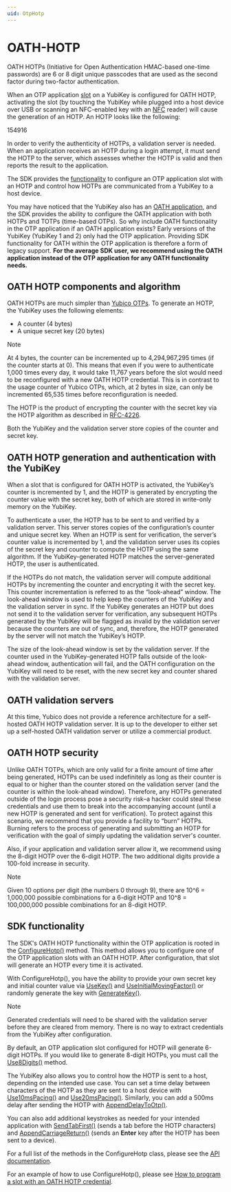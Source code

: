 ```yaml
---
uid: OtpHotp
---
```


<!-- Copyright 2021 Yubico AB

Licensed under the Apache License, Version 2.0 (the "License");
you may not use this file except in compliance with the License.
You may obtain a copy of the License at

    http://www.apache.org/licenses/LICENSE-2.0

Unless required by applicable law or agreed to in writing, software
distributed under the License is distributed on an "AS IS" BASIS,
WITHOUT WARRANTIES OR CONDITIONS OF ANY KIND, either express or implied.
See the License for the specific language governing permissions and
limitations under the License. -->

# OATH-HOTP

OATH HOTPs (Initiative for Open Authentication HMAC-based one-time passwords) are 6 or 8 digit unique passcodes that are used as the second factor during two-factor authentication.

When an OTP application [slot](xref:OtpSlots) on a YubiKey is configured for OATH HOTP, activating the slot (by touching the YubiKey while plugged into a host device over USB or scanning an NFC-enabled key with an [NFC](xref:OtpNdef) reader) will cause the generation of an HOTP. An HOTP looks like the following:

154916

In order to verify the authenticity of HOTPs, a validation server is needed. When an application receives an HOTP during a login attempt, it must send the HOTP to the server, which assesses whether the HOTP is valid and then reports the result to the application.

The SDK provides the [functionality](#sdk-functionality) to configure an OTP application slot with an HOTP and control how HOTPs are communicated from a YubiKey to a host device.

You may have noticed that the YubiKey also has an [OATH application](https://docs.yubico.com/yesdk/users-manual/application-oath/oath-overview.html), and the SDK provides the ability to configure the OATH application with both HOTPs and TOTPs (time-based OTPs). So why include OATH functionality in the OTP application if an OATH application exists? Early versions of the YubiKey (YubiKey 1 and 2) only had the OTP application. Providing SDK functionality for OATH within the OTP application is therefore a form of legacy support. **For the average SDK user, we recommend using the OATH application instead of the OTP application for any OATH functionality needs.**

## OATH HOTP components and algorithm

OATH HOTPs are much simpler than [Yubico OTPs](xref:OtpYubicoOtp). To generate an HOTP, the YubiKey uses the following elements:

- A counter (4 bytes)
- A unique secret key (20 bytes)

> [!NOTE]
> At 4 bytes, the counter can be incremented up to 4,294,967,295 times (if the counter starts at 0). This means that even if you were to authenticate 1,000 times every day, it would take 11,767 years before the slot would need to be reconfigured with a new OATH HOTP credential. This is in contrast to the usage counter of Yubico OTPs, which, at 2 bytes in size, can only be incremented 65,535 times before reconfiguration is needed.

The HOTP is the product of encrypting the counter with the secret key via the HOTP algorithm as described in [RFC-4226](https://www.ietf.org/rfc/rfc4226.txt).

Both the YubiKey and the validation server store copies of the counter and secret key.

## OATH HOTP generation and authentication with the YubiKey

When a slot that is configured for OATH HOTP is activated, the YubiKey’s counter is incremented by 1, and the HOTP is generated by encrypting the counter value with the secret key, both of which are stored in write-only memory on the YubiKey.

To authenticate a user, the HOTP has to be sent to and verified by a validation server. This server stores copies of the configuration’s counter and unique secret key. When an HOTP is sent for verification, the server’s counter value is incremented by 1, and the validation server uses its copies of the secret key and counter to compute the HOTP using the same algorithm. If the YubiKey-generated HOTP matches the server-generated HOTP, the user is authenticated.

If the HOTPs do not match, the validation server will compute additional HOTPs by incrementing the counter and encrypting it with the secret key. This counter incrementation is referred to as the “look-ahead” window. The look-ahead window is used to help keep the counters of the YubiKey and the validation server in sync. If the YubiKey generates an HOTP but does not send it to the validation server for verification, any subsequent HOTPs generated by the YubiKey will be flagged as invalid by the validation server because the counters are out of sync, and, therefore, the HOTP generated by the server will not match the YubiKey’s HOTP.

The size of the look-ahead window is set by the validation server. If the counter used in the YubiKey-generated HOTP falls outside of the look-ahead window, authentication will fail, and the OATH configuration on the YubiKey will need to be reset, with the new secret key and counter shared with the validation server.

## OATH validation servers

At this time, Yubico does not provide a reference architecture for a self-hosted OATH HOTP validation server. It is up to the developer to either set up a self-hosted OATH validation server or utilize a commercial product.

## OATH HOTP security

Unlike OATH TOTPs, which are only valid for a finite amount of time after being generated, HOTPs can be used indefinitely as long as their counter is equal to or higher than the counter stored on the validation server (and the counter is within the look-ahead window). Therefore, any HOTPs generated outside of the login process pose a security risk–a hacker could steal these credentials and use them to break into the accompanying account (until a new HOTP is generated and sent for verification). To protect against this scenario, we recommend that you provide a facility to “burn” HOTPs. Burning refers to the process of generating and submitting an HOTP for verification with the goal of simply updating the validation server's counter.

Also, if your application and validation server allow it, we recommend using the 8-digit HOTP over the 6-digit HOTP. The two additional digits provide a 100-fold increase in security.

> [!NOTE]
> Given 10 options per digit (the numbers 0 through 9), there are 10^6 = 1,000,000 possible combinations for a 6-digit HOTP and 10^8 = 100,000,000 possible combinations for an 8-digit HOTP.

## SDK functionality

The SDK's OATH HOTP functionality within the OTP application is rooted in the [ConfigureHotp()](xref:Yubico.YubiKey.Otp.OtpSession.ConfigureHotp%28Yubico.YubiKey.Otp.Slot%29) method. This method allows you to configure one of the OTP application slots with an OATH HOTP. After configuration, that slot will generate an HOTP every time it is activated.

With ConfigureHotp(), you have the ability to provide your own secret key and initial counter value via [UseKey()](xref:Yubico.YubiKey.Otp.Operations.ConfigureHotp.UseKey%28System.ReadOnlyMemory%7BSystem.Byte%7D%29) and [UseInitialMovingFactor()](xref:Yubico.YubiKey.Otp.Operations.ConfigureHotp.UseInitialMovingFactor%28System.Int32%29) or randomly generate the key with [GenerateKey()](xref:Yubico.YubiKey.Otp.Operations.ConfigureHotp.GenerateKey%28System.Memory%7BSystem.Byte%7D%29).

> [!NOTE]
> Generated credentials will need to be shared with the validation server before they are cleared from memory. There is no way to extract credentials from the YubiKey after configuration.

By default, an OTP application slot configured for HOTP will generate 6-digit HOTPs. If you would like to generate 8-digit HOTPs, you must call the [Use8Digits()](xref:Yubico.YubiKey.Otp.Operations.ConfigureHotp.Use8Digits%28System.Boolean%29) method.

The YubiKey also allows you to control how the HOTP is sent to a host, depending on the intended use case. You can set a time delay between characters of the HOTP as they are sent to a host device with [Use10msPacing()](xref:Yubico.YubiKey.Otp.Operations.ConfigureHotp.Use10msPacing%28System.Boolean%29) and [Use20msPacing()](xref:Yubico.YubiKey.Otp.Operations.ConfigureHotp.Use20msPacing%28System.Boolean%29). Similarly, you can add a 500ms delay after sending the HOTP with [AppendDelayToOtp()](xref:Yubico.YubiKey.Otp.Operations.ConfigureHotp.AppendDelayToOtp%28System.Boolean%29).

You can also add additional keystrokes as needed for your intended application with [SendTabFirst()](xref:Yubico.YubiKey.Otp.Operations.ConfigureHotp.SendTabFirst%28System.Boolean%29) (sends a tab before the HOTP characters) and [AppendCarriageReturn()](xref:Yubico.YubiKey.Otp.Operations.ConfigureHotp.AppendCarriageReturn%28System.Boolean%29) (sends an **Enter** key after the HOTP has been sent to a device).

For a full list of the methods in the ConfigureHotp class, please see the [API documentation](xref:Yubico.YubiKey.Otp.Operations.ConfigureHotp).

For an example of how to use ConfigureHotp(), please see [How to program a slot with an OATH HOTP credential](xref:OtpProgramHOTP).
